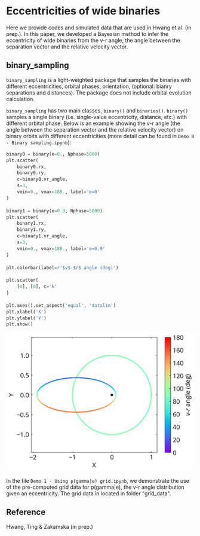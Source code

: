 # Eccentricities of wide binaries

Here we provide codes and simulated data that are used in Hwang et al. (in prep.). In this paper, we developed a Bayesian method to infer the eccentricity of wide binaries from the v-r angle, the angle between the separation vector and the relative velocity vector.


## binary_sampling

`binary_sampling` is a light-weighted package that samples the binaries with different eccentricities, orbital phases, orientation, (optional: bianry separations and distances). The package does not include orbital evolution calculation.

`binary_sampling` has two main classes, `binary()` and `binaries()`. `binary()` samples a single binary (i.e. single-value eccentricity, distance, etc.) with different orbital phase. Below is an example showing the v-r angle (the angle between the separation vector and the relative velocity vector) on binary orbits with different eccentricities (more detail can be found in `Demo 0 - Binary sampling.ipynb`):

```python
binary0 = binary(e=0., Nphase=5000)
plt.scatter(
    binary0.rx,
    binary0.ry,
    c=binary0.vr_angle,
    s=3,
    vmin=0., vmax=180., label='e=0'
)

binary1 = binary(e=0.9, Nphase=5000)
plt.scatter(
    binary1.rx,
    binary1.ry,
    c=binary1.vr_angle,
    s=3,
    vmin=0., vmax=180., label='e=0.9'
)

plt.colorbar(label=r'$v$-$r$ angle (deg)')

plt.scatter(
    [0], [0], c='k'
)

plt.axes().set_aspect('equal', 'datalim')
plt.xlabel('X')
plt.ylabel('Y')
plt.show()
```
![](figs/20211101_vr_for_orbit.png)


In the file `Demo 1 - Using p(gamma|e) grid.ipynb`, we demonstrate the use of the pre-computed grid data for p(gamma|e), the v-r angle distribution given an eccentricity. The grid data in located in folder "grid_data".

## Reference
Hwang, Ting & Zakamska (in prep.)

